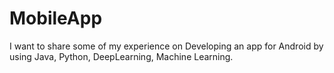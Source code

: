 # MobileApp
I want to share some of my experience on Developing an app for Android by using Java, Python, DeepLearning, Machine Learning.
